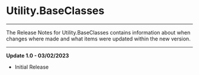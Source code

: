 ﻿# Utility.BaseClasses
***
The Release Notes for Utility.BaseClasses contains information about when changes where made and what items were updated within the new version.

***

**Update 1.0 - 03/02/2023**
* Initial Release